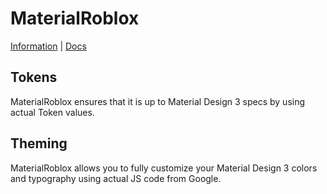 # MaterialRoblox

[Information](https://devforum.roblox.com/t/materialroblox-fusion-material-design-3-components-that-actually-look-and-work-like-from-google/3895990) |
[Docs](https://shunnedreality.github.io/material-roblox)

## Tokens

MaterialRoblox ensures that it is up to Material Design 3 specs by using actual Token values.

## Theming

MaterialRoblox allows you to fully customize your Material Design 3 colors and typography using actual JS code from Google.
